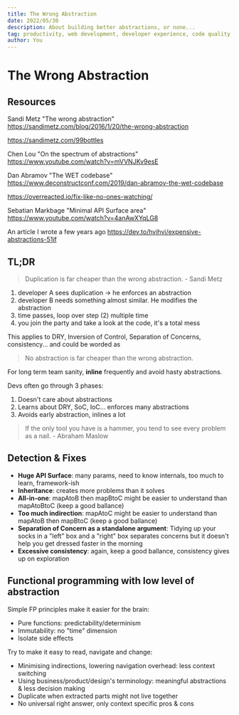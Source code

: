 ```yaml
---
title: The Wrong Abstraction
date: 2022/05/30
description: About building better abstractions, or none...
tag: productivity, web development, developer experience, code quality, functional programming
author: You
---
```


# The Wrong Abstraction

## Resources

Sandi Metz "The wrong abstraction" https://sandimetz.com/blog/2016/1/20/the-wrong-abstraction

https://sandimetz.com/99bottles

Chen Lou "On the spectrum of abstractions" https://www.youtube.com/watch?v=mVVNJKv9esE

Dan Abramov "The WET codebase" https://www.deconstructconf.com/2019/dan-abramov-the-wet-codebase

https://overreacted.io/fix-like-no-ones-watching/

Sebatian Markbage "Minimal API Surface area" https://www.youtube.com/watch?v=4anAwXYqLG8

An article I wrote a few years ago https://dev.to/hvihvi/expensive-abstractions-51if

## TL;DR

> Duplication is far cheaper than the wrong abstraction. - Sandi Metz

1. developer A sees duplication -> he enforces an abstraction
2. developer B needs something almost similar. He modifies the abstraction
3. time passes, loop over step (2) multiple time
4. you join the party and take a look at the code, it's a total mess

This applies to DRY, Inversion of Control, Separation of Concerns, consistency... and could be worded as

> No abstraction is far cheaper than the wrong abstraction.

For long term team sanity, **inline** frequently and avoid hasty abstractions.

Devs often go through 3 phases:

1. Doesn't care about abstractions
2. Learns about DRY, SoC, IoC... enforces many abstractions
3. Avoids early abstraction, inlines a lot

> If the only tool you have is a hammer, you tend to see every problem as a nail. - Abraham Maslow

## Detection & Fixes

- **Huge API Surface**: many params, need to know internals, too much to learn, framework-ish
- **Inheritance**: creates more problems than it solves
- **All-in-one**: mapAtoB then mapBtoC might be easier to understand than mapAtoBtoC (keep a good ballance)
- **Too much indirection**: mapAtoC might be easier to understand than mapAtoB then mapBtoC (keep a good ballance)
- **Separation of Concern as a standalone argument**: Tidying up your socks in a "left" box and a "right" box separates concerns but it doesn't help you get dressed faster in the morning
- **Excessive consistency**: again, keep a good ballance, consistency gives up on exploration

## Functional programming with low level of abstraction

Simple FP principles make it easier for the brain:

- Pure functions: predictability/determinism
- Immutability: no "time" dimension
- Isolate side effects

Try to make it easy to read, navigate and change:

- Minimising indirections, lowering navigation overhead: less context switching
- Using business/product/design's terminology: meaningful abstractions & less decision making
- Duplicate when extracted parts might not live together
- No universal right answer, only context specific pros & cons
